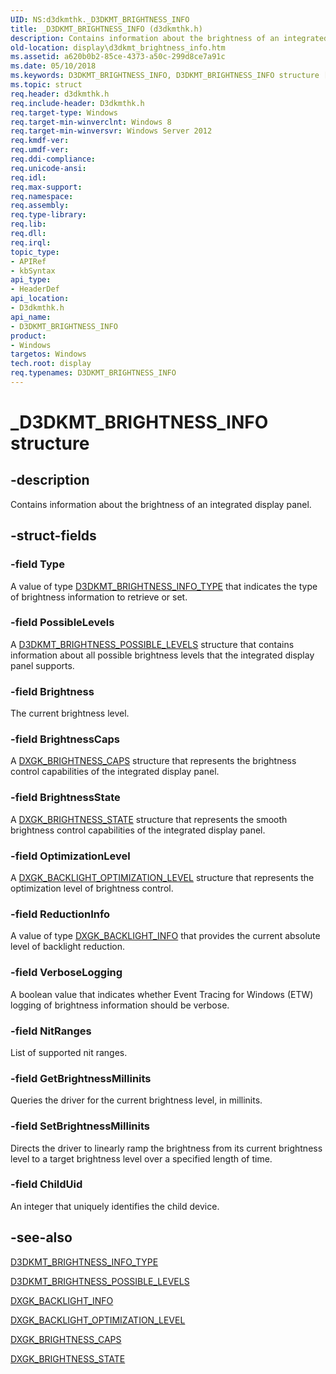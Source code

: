 ```yaml
---
UID: NS:d3dkmthk._D3DKMT_BRIGHTNESS_INFO
title: _D3DKMT_BRIGHTNESS_INFO (d3dkmthk.h)
description: Contains information about the brightness of an integrated display panel.
old-location: display\d3dkmt_brightness_info.htm
ms.assetid: a620b0b2-85ce-4373-a50c-299d8ce7a91c
ms.date: 05/10/2018
ms.keywords: D3DKMT_BRIGHTNESS_INFO, D3DKMT_BRIGHTNESS_INFO structure [Display Devices], _D3DKMT_BRIGHTNESS_INFO, d3dkmthk/D3DKMT_BRIGHTNESS_INFO, display.d3dkmt_brightness_info
ms.topic: struct
req.header: d3dkmthk.h
req.include-header: D3dkmthk.h
req.target-type: Windows
req.target-min-winverclnt: Windows 8
req.target-min-winversvr: Windows Server 2012
req.kmdf-ver:
req.umdf-ver:
req.ddi-compliance:
req.unicode-ansi:
req.idl:
req.max-support:
req.namespace:
req.assembly:
req.type-library:
req.lib:
req.dll:
req.irql:
topic_type:
- APIRef
- kbSyntax
api_type:
- HeaderDef
api_location:
- D3dkmthk.h
api_name:
- D3DKMT_BRIGHTNESS_INFO
product:
- Windows
targetos: Windows
tech.root: display
req.typenames: D3DKMT_BRIGHTNESS_INFO
---
```


# _D3DKMT_BRIGHTNESS_INFO structure


## -description


Contains information about the brightness of an integrated display panel.


## -struct-fields




### -field Type

A value of type <a href="https://msdn.microsoft.com/library/windows/hardware/jj128342">D3DKMT_BRIGHTNESS_INFO_TYPE</a> that  indicates the type of brightness information to retrieve or set.


### -field PossibleLevels

A <a href="https://msdn.microsoft.com/library/windows/hardware/jj128343">D3DKMT_BRIGHTNESS_POSSIBLE_LEVELS</a> structure that contains information about all possible brightness levels that the integrated display panel supports.


### -field Brightness

The current brightness level.


### -field BrightnessCaps

A <a href="https://msdn.microsoft.com/library/windows/hardware/jj128359">DXGK_BRIGHTNESS_CAPS</a> structure that represents the brightness control capabilities of the integrated display panel.


### -field BrightnessState

A <a href="https://msdn.microsoft.com/library/windows/hardware/jj128361">DXGK_BRIGHTNESS_STATE</a> structure that represents the smooth brightness control capabilities of the integrated display panel.


### -field OptimizationLevel

A <a href="https://msdn.microsoft.com/library/windows/hardware/jj128358">DXGK_BACKLIGHT_OPTIMIZATION_LEVEL</a> structure that represents the optimization level of brightness control.


### -field ReductionInfo

A value of type <a href="https://msdn.microsoft.com/library/windows/hardware/jj128357">DXGK_BACKLIGHT_INFO</a> that provides the current absolute level of backlight reduction.


### -field VerboseLogging

A boolean value that indicates whether Event Tracing for Windows (ETW) logging of brightness information should be verbose.

### -field NitRanges

List of supported nit ranges.

### -field GetBrightnessMillinits

Queries the driver for the current brightness level, in millinits.

### -field SetBrightnessMillinits

Directs the driver to linearly ramp the brightness from its current brightness level to a target brightness level over a specified length of time.

### -field ChildUid

An integer that uniquely identifies the child device.

## -see-also




<a href="https://msdn.microsoft.com/library/windows/hardware/jj128342">D3DKMT_BRIGHTNESS_INFO_TYPE</a>



<a href="https://msdn.microsoft.com/library/windows/hardware/jj128343">D3DKMT_BRIGHTNESS_POSSIBLE_LEVELS</a>



<a href="https://msdn.microsoft.com/library/windows/hardware/jj128357">DXGK_BACKLIGHT_INFO</a>



<a href="https://msdn.microsoft.com/library/windows/hardware/jj128358">DXGK_BACKLIGHT_OPTIMIZATION_LEVEL</a>



<a href="https://msdn.microsoft.com/library/windows/hardware/jj128359">DXGK_BRIGHTNESS_CAPS</a>



<a href="https://msdn.microsoft.com/library/windows/hardware/jj128361">DXGK_BRIGHTNESS_STATE</a>
 

 

